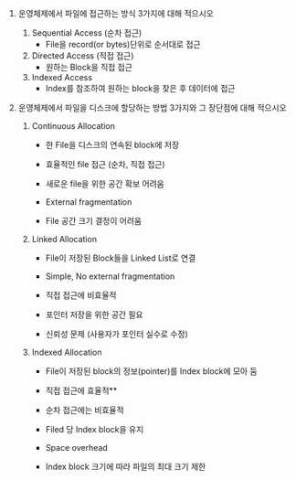 1. 운영체제에서 파일에 접근하는 방식 3가지에 대해 적으시오
   1. Sequential Access (순차 접근)
      - File을 record(or bytes)단위로 순서대로 접근
   2. Directed Access (직접 접근)
      - 원하는 Block을 직접 접근
   3. Indexed Access
      - Index를 참조하여 원하는 block을 찾은 후 데이터에 접근

2. 운영체제에서 파일을 디스크에 할당하는 방법 3가지와 그 장단점에 대해 적으시오
   
   1. Continuous Allocation
      - 한 File을 디스크의 연속된 block에 저장
        
      - 효율적인 file 접근 (순차, 직접 접근)

      - 새로운 file을 위한 공간 확보 어려움
      - External fragmentation
      - File 공간 크기 결정이 어려움
   
   2. Linked Allocation  
      - File이 저장된 Block들을 Linked List로 연결

      - Simple, No external fragmentation

      - 직접 접근에 비효율적
      - 포인터 저장을 위한 공간 필요
      - 신뢰성 문제 (사용자가 포인터 실수로 수정)

   3. Indexed Allocation
      - File이 저장된 block의 정보(pointer)를 Index block에 모아 둠

      - 직접 접근에 효율적**
  
      - 순차 접근에는 비효율적

      - Filed 당 Index block을 유지
      - Space overhead
      - Index block 크기에 따라 파일의 최대 크기 제한